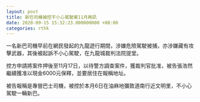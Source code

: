 ```yaml
---
layout: post
title: 新巴司機被控不小心駕駛案11月再訊
date: 2020-09-15 15:32:23.000000000 +08:00
categories: rthk
---
```


一名新巴司機早前在網民發起的九龍遊行期間，涉嫌危險駕駛被捕，亦涉嫌藏有攻擊武器，其後被起訴不小心駕駛，在九龍城裁判法院提堂。

控方申請將案件押後至11月17日，以待警方調查案件，獲裁判官批准，被告張浩然繼續獲准以現金6000元保釋，並要居住在報稱地址。

被告報稱是專營巴士司機，被控於本月6日在油麻地彌敦道南行近文明里，不小心駕駛一輛新巴。
